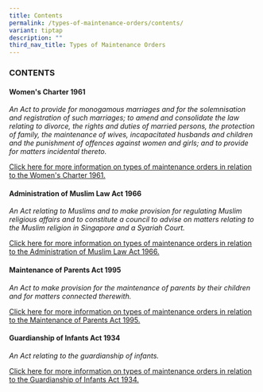 ```yaml
---
title: Contents
permalink: /types-of-maintenance-orders/contents/
variant: tiptap
description: ""
third_nav_title: Types of Maintenance Orders
---
```

<h3>CONTENTS</h3>
<p></p>
<h4>Women's Charter 1961</h4>
<p></p>
<p><em>An Act to provide for monogamous marriages and for the solemnisation and registration of such marriages; to amend and consolidate the law relating to divorce, the rights and duties of married persons, the protection of family, the maintenance of wives, incapacitated husbands and children and the punishment of offences against women and girls; and to provide for matters incidental thereto.</em>
</p>
<p></p>
<p><a href="/women-s-charter-1961/" rel="noopener nofollow" target="_blank">Click here for more information on types of maintenance orders in relation to the Women's Charter 1961.</a>
</p>
<p></p>
<h4>Administration of Muslim Law Act 1966</h4>
<p></p>
<p><em>An Act relating to Muslims and to make provision for regulating Muslim religious affairs and to constitute a council to advise on matters relating to the Muslim religion in Singapore and a Syariah Court.</em>
</p>
<p></p>
<p><a href="/administration-of-muslim-law-act-1966/" rel="noopener nofollow" target="_blank">Click here for more information on types of maintenance orders in relation to the Administration of Muslim Law Act 1966.</a>
</p>
<p></p>
<h4>Maintenance of Parents Act 1995</h4>
<p></p>
<p><em>An Act to make provision for the maintenance of parents by their children and for matters connected therewith.</em>
</p>
<p></p>
<p><a href="/maintenance-of-parents-act-1995/" rel="noopener nofollow" target="_blank">Click here for more information on types of maintenance orders in relation to the Maintenance of Parents Act 1995.</a>
</p>
<p></p>
<h4>Guardianship of Infants Act 1934</h4>
<p></p>
<p><em>An Act relating to the guardianship of infants.</em>
</p>
<p></p>
<p><a href="/guardianship-of-infants-act-1934/" rel="noopener nofollow" target="_blank">Click here for more information on types of maintenance orders in relation to the Guardianship of Infants Act 1934.</a>
</p>
